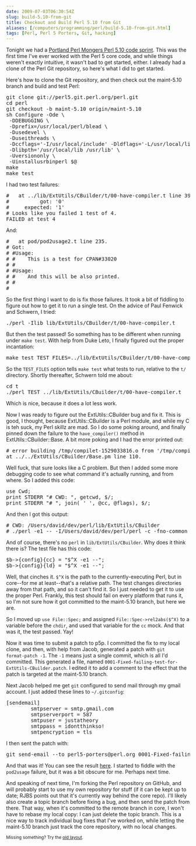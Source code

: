 ```yaml
--- 
date: 2009-07-03T06:30:54Z
slug: build-5.10-from-git
title: Checkout and Build Perl 5.10 from Git
aliases: [/computers/programming/perl/build-5.10-from-git.html]
tags: [Perl, Perl 5 Porters, Git, hacking]
---
```


<p>Tonight we had
a <a href="http://mail.pm.org/pipermail/pdx-pm-list/2009-July/005542.html">Portland
Perl Mongers Perl 5.10 code sprint</a>. This was the first time I've ever
worked with the Perl 5 core code, and while things weren't exactly intuitive,
it wasn't bad to get started, either. I already had a clone of the Perl Git
repository, so here's what I did to get started.</p>

<p>Here's how to clone the Git repository, and then check out the maint-5.10
branch and build and test Perl:</p>

<pre>
git clone git://perl5.git.perl.org/perl.git
cd perl
git checkout -b maint-5.10 origin/maint-5.10
sh Configure -Ode \
 -DDEBUGGING \
 -Dprefix=/usr/local/perl/blead \
 -Dusedevel \
 -Duseithreads \
 -Dccflags=&#x0027;-I/usr/local/include&#x0027; -Dldflags=&#x0027;-L/usr/local/lib&#x0027; \
 -Dlibpth=&#x0027;/usr/local/lib /usr/lib&#x0027; \
 -Uversiononly \
 -Uinstallusrbinperl $@
make
make test
</pre>

<p>I had two test failures:</p>

<pre>
#   at ../lib/ExtUtils/CBuilder/t/00-have-compiler.t line 39.
#          got: &#x0027;0&#x0027;
#     expected: &#x0027;1&#x0027;
# Looks like you failed 1 test of 4.
FAILED at test 4
</pre>

<p>And:</p>

<pre>
#   at pod/pod2usage2.t line 235.
# Got:
# #Usage:
# #    This is a test for CPAN#33020
# #
# #Usage:
# #    And this will be also printed.
# #
# 
</pre>

<p>So the first thing I want to do is fix those failures. It took a bit of
fiddling to figure out how to get it to run a single test. On the advice of
Paul Fenwick and Schwern, I tried:</p>

<pre>
./perl -Ilib lib/ExtUtils/CBuilder/t/00-have-compiler.t
</pre>

<p>But then the test passed! So something has to be different when running
under <code>make test</code>. With help from Duke Leto, I finally figured
out the proper incantation:</p>

<pre>
make test TEST_FILES=../lib/ExtUtils/CBuilder/t/00-have-compiler.t
</pre>

<p>So the <code>TEST_FILES</code> option tells <code>make test</code> what
tests to run, relative to the <code>t/</code> directory. Shortly thereafter,
Schwern told me about:</p>

<pre>
cd t
./perl TEST ../lib/ExtUtils/CBuilder/t/00-have-compiler.t
</pre>

<p>Which is nice, because it does a lot less work.</p>

<p>Now I was ready to figure out the ExtUtils::CBuilder bug and fix it. This
is good, I thought, because ExtUtils::CBuilder is a Perl module, and while my
C is teh suck, my Perl skillz are mad. So I do some poking around, and finally
pinned down the failure to the
<code>have_compiler()</code> method in ExtUtils::CBuilder::Base. A bit more
poking and I had the error printed out:</p>

<pre>
# error building /tmp/compilet-1529033816.o from &#x0027;/tmp/compilet-1529033816.c&#x0027;
at ../../ExtUtils/CBuilder/Base.pm line 110.
</pre>

<p>Well fuck, that sure looks like a C problem. But then I added some more
debugging code to see what command it's actually running, and from where. So I
added this code:</p>

<pre>
use Cwd;
print STDERR &quot;# CWD: &quot;, getcwd, $/;
print STDERR &quot;# &quot;, join( &#x0027; &#x0027;, @cc, @flags), $/;
</pre>

<p>And then I got this output:</p>

<pre>
# CWD: /Users/david/dev/perl/lib/ExtUtils/CBuilder
# ./perl -e1 &#x002d;&#x002d; -I/Users/david/dev/perl/perl -c -fno-common -DPERL_DARWIN -no-cpp-precomp -fno-strict-aliasing -pipe -fstack-protector -I/usr/local/include -O3 -o ./compilet-892348855.o
</pre>

<p>And of course, there's no <code>perl</code> in <code>lib/ExtUtils/CBuilder</code>. Why
does it think there is? The test file has this code:</p>

<pre>
$b->{config}{cc} = &quot;$^X -e1 &#x002d;&#x002d;&quot;;
$b->{config}{ld} = &quot;$^X -e1 &#x002d;&#x002d;&quot;;
</pre>

<p>Well, that cinches it. <code>$^X</code> is the path to the
currently-executing Perl, but in core--for me at least--that's a relative
path. The test changes directories away from that path, and so it can't find
it. So I just needed to get it to use the proper Perl. Frankly, this test
should fail on every platform that runs it, so I'm not sure how it got
committed to the maint-5.10 branch, but here we are.</p>

<p>So I moved up <code>use File::Spec;</code> and
assigned <code>File::Spec->rel2abs($^X)</code> to a variable before
the <code>chdir</code>, and used that variable for the <code>cc</code> mock.
And that was it, the test passed. Yay!</p>

<p>Now it was time to submit a patch to p5p. I committed the fix to my local
clone, and then, with help from Jacob, generated a patch with <code>git
format-patch -1</code>. The <code>-1</code> means just a single commit, which
is all I'd committed. This generated a file,
named <code>0001-Fixed-failing-test-for-ExtUtils-CBuilder.patch</code>. I
edited it to add a comment to the effect that the patch is targeted at the
maint-5.10 branch.</p>

<p>Next Jacob helped me get <code>git</code> configured to send mail through
my gmail account. I just added these lines to <code>~/.gitconfig</code>:</p>

<pre>
[sendemail]
        smtpserver = smtp.gmail.com
        smtpserverport = 587
        smtpuser = justatheory
        smtppass = idontthinkso!
        smtpencryption = tls
</pre>

<p>I then sent the patch with:</p>

<pre>
git send-email &#x002d;&#x002d;to perl5-porters@perl.org 0001-Fixed-failing-test-for-ExtUtils-CBuilder.patch
</pre>

<p>And that was it! You can see the result
<a href="http://www.nntp.perl.org/group/perl.perl5.porters/2009/07/msg148055.html">here</a>.
I started to fiddle with the <code>pod2usage</code> failure, but it was a bit
obscure for me. Perhaps next time.</p>

<p>And speaking of next time, I'm forking the Perl repository on GitHub, and
will probably start to use my own repository for stuff (if it can be kept up
to date; RJBS points out that it's currently way behind the core repo). I'll
likely also create a topic branch before fixing a bug, and then send the patch
from there. That way, when it's committed to the remote branch in core, I
won't have to rebase my local copy: I can just delete the topic branch. This
is a nice way to track individual bug fixes that I've worked on, while letting
the maint-5.10 branch just track the core repository, with no local
changes.</p>

<p class="past"><small>Missing something? Try the <a rel="nofollow" href="http://past.justatheory.com/computers/programming/perl/build-5.10-from-git.html">old layout</a>.</small></p>


